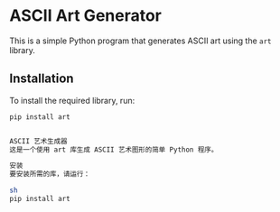# ASCII Art Generator

This is a simple Python program that generates ASCII art using the `art` library.

## Installation

To install the required library, run:

```sh
pip install art


ASCII 艺术生成器
这是一个使用 art 库生成 ASCII 艺术图形的简单 Python 程序。

安装
要安装所需的库，请运行：

sh
pip install art
